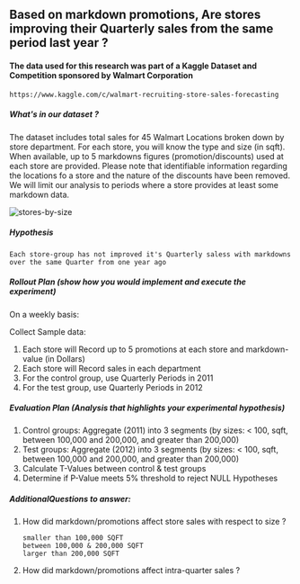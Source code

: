 ## Based on markdown promotions, Are stores improving their Quarterly sales from the same period last year ?

#### The data used for this research was part of a Kaggle Dataset and Competition sponsored by Walmart Corporation
```
https://www.kaggle.com/c/walmart-recruiting-store-sales-forecasting
```

##### What's in our dataset ?

The dataset includes total sales for 45 Walmart Locations broken down by store department.  For each store, you will know the type and size (in sqft).  When available, up to 5  markdowns figures (promotion/discounts) used at each store are provided.  Please note that identifiable information regarding the locations fo a store and the nature of the discounts have been removed.  We will limit our analysis to periods where a store provides at least some markdown data.  

![stores-by-size](https://raw.githubusercontent.com/plj91682/Thinkful_Capstone_1/master/Unit-1/stores-grouped-by-size.png?raw=true)

##### Hypothesis  

```
Each store-group has not improved it's Quarterly saless with markdowns over the same Quarter from one year ago
```

##### Rollout Plan (show how you would implement and execute the experiment)


On a weekly basis:

Collect Sample data:
1. Each store will Record up to 5 promotions at each store and markdown-value (in Dollars)
1. Each store will Record sales in each department
1. For the control group, use Quarterly Periods in 2011
1. For the test group, use Quarterly Periods in 2012

##### Evaluation Plan (Analysis that highlights your experimental hypothesis)

1. Control groups: Aggregate (2011) into 3 segments (by sizes: < 100, sqft, between 100,000 and 200,000, and greater than 200,000)
1. Test groups: Aggregate (2012) into 3 segments (by sizes: < 100, sqft, between 100,000 and 200,000, and greater than 200,000)
1. Calculate T-Values between control & test groups
1. Determine if P-Value meets 5% threshold to reject NULL Hypotheses

##### AdditionalQuestions to answer:

1.  How did markdown/promotions affect store sales with respect to size ?
    ```
    smaller than 100,000 SQFT
    between 100,000 & 200,000 SQFT
    larger than 200,000 SQFT
    ```
1. How did markdown/promotions affect intra-quarter sales ?

